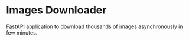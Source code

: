 # Images Downloader

FastAPI application to download thousands of images asynchronously in few minutes.
